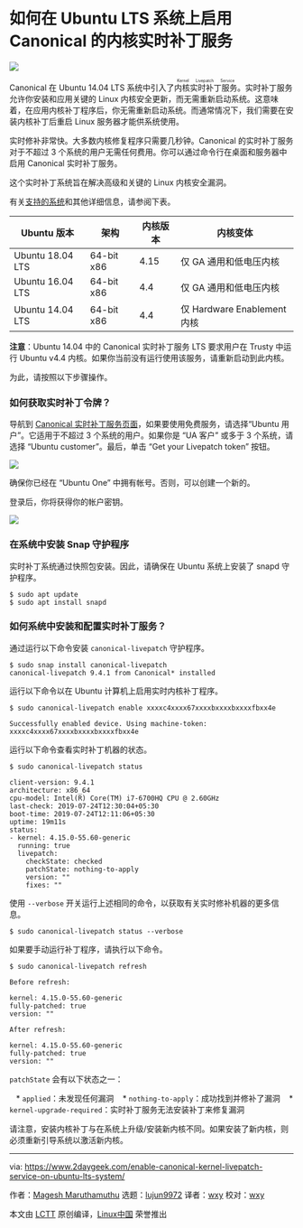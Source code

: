 [#]: collector: (lujun9972)
[#]: translator: (wxy)
[#]: reviewer: (wxy)
[#]: publisher: (wxy)
[#]: url: (https://linux.cn/article-11152-1.html)
[#]: subject: (How to Enable Canonical Kernel Livepatch Service on Ubuntu LTS System?)
[#]: via: (https://www.2daygeek.com/enable-canonical-kernel-livepatch-service-on-ubuntu-lts-system/)
[#]: author: (Magesh Maruthamuthu https://www.2daygeek.com/author/magesh/)

如何在 Ubuntu LTS 系统上启用 Canonical 的内核实时补丁服务
======

![](https://img.linux.net.cn/data/attachment/album/201907/27/072251d3dij23lndtuutzr.jpg)

Canonical 在 Ubuntu 14.04 LTS 系统中引入了<ruby>内核实时补丁服务<rt>Kernel Livepatch Service</rt></ruby>。实时补丁服务允许你安装和应用关键的 Linux 内核安全更新，而无需重新启动系统。这意味着，在应用内核补丁程序后，你无需重新启动系统。而通常情况下，我们需要在安装内核补丁后重启 Linux 服务器才能供系统使用。

实时修补非常快。大多数内核修复程序只需要几秒钟。Canonical 的实时补丁服务对于不超过 3 个系统的用户无需任何费用。你可以通过命令行在桌面和服务器中启用 Canonical 实时补丁服务。

这个实时补丁系统旨在解决高级和关键的 Linux 内核安全漏洞。

有关[支持的系统][1]和其他详细信息，请参阅下表。

Ubuntu 版本 | 架构 | 内核版本 | 内核变体
---|---|---|---
Ubuntu 18.04 LTS | 64-bit x86 | 4.15 | 仅 GA 通用和低电压内核
Ubuntu 16.04 LTS | 64-bit x86 | 4.4 | 仅 GA 通用和低电压内核
Ubuntu 14.04 LTS | 64-bit x86 | 4.4 | 仅 Hardware Enablement 内核

**注意**：Ubuntu 14.04 中的 Canonical 实时补丁服务 LTS 要求用户在 Trusty 中运行 Ubuntu v4.4 内核。如果你当前没有运行使用该服务，请重新启动到此内核。

为此，请按照以下步骤操作。

### 如何获取实时补丁令牌？

导航到 [Canonical 实时补丁服务页面][2]，如果要使用免费服务，请选择“Ubuntu 用户”。它适用于不超过 3 个系统的用户。如果你是 “UA 客户” 或多于 3 个系统，请选择 “Ubuntu customer”。最后，单击 “Get your Livepatch token” 按钮。

![][4]

确保你已经在 “Ubuntu One” 中拥有帐号。否则，可以创建一个新的。

登录后，你将获得你的帐户密钥。

![][5]

### 在系统中安装 Snap 守护程序

实时补丁系统通过快照包安装。因此，请确保在 Ubuntu 系统上安装了 snapd 守护程序。

```
$ sudo apt update
$ sudo apt install snapd
```

### 如何系统中安装和配置实时补丁服务？

通过运行以下命令安装 `canonical-livepatch` 守护程序。

```
$ sudo snap install canonical-livepatch
canonical-livepatch 9.4.1 from Canonical* installed
```

运行以下命令以在 Ubuntu 计算机上启用实时内核补丁程序。

```
$ sudo canonical-livepatch enable xxxxc4xxxx67xxxxbxxxxbxxxxfbxx4e

Successfully enabled device. Using machine-token: xxxxc4xxxx67xxxxbxxxxbxxxxfbxx4e
```

运行以下命令查看实时补丁机器的状态。

```
$ sudo canonical-livepatch status

client-version: 9.4.1
architecture: x86_64
cpu-model: Intel(R) Core(TM) i7-6700HQ CPU @ 2.60GHz
last-check: 2019-07-24T12:30:04+05:30
boot-time: 2019-07-24T12:11:06+05:30
uptime: 19m11s
status:
- kernel: 4.15.0-55.60-generic
  running: true
  livepatch:
    checkState: checked
    patchState: nothing-to-apply
    version: ""
    fixes: ""
```

使用 `--verbose` 开关运行上述相同的命令，以获取有关实时修补机器的更多信息。

```
$ sudo canonical-livepatch status --verbose
```

如果要手动运行补丁程序，请执行以下命令。

```
$ sudo canonical-livepatch refresh

Before refresh:

kernel: 4.15.0-55.60-generic
fully-patched: true
version: ""

After refresh:

kernel: 4.15.0-55.60-generic
fully-patched: true
version: ""
```

`patchState` 会有以下状态之一：

   * `applied`：未发现任何漏洞
   * `nothing-to-apply`：成功找到并修补了漏洞
   * `kernel-upgrade-required`：实时补丁服务无法安装补丁来修复漏洞

请注意，安装内核补丁与在系统上升级/安装新内核不同。如果安装了新内核，则必须重新引导系统以激活新内核。

--------------------------------------------------------------------------------

via: https://www.2daygeek.com/enable-canonical-kernel-livepatch-service-on-ubuntu-lts-system/

作者：[Magesh Maruthamuthu][a]
选题：[lujun9972][b]
译者：[wxy](https://github.com/wxy)
校对：[wxy](https://github.com/wxy)

本文由 [LCTT](https://github.com/LCTT/TranslateProject) 原创编译，[Linux中国](https://linux.cn/) 荣誉推出

[a]: https://www.2daygeek.com/author/magesh/
[b]: https://github.com/lujun9972
[1]: https://wiki.ubuntu.com/Kernel/Livepatch
[2]: https://auth.livepatch.canonical.com/
[3]: data:image/gif;base64,R0lGODlhAQABAIAAAAAAAP///yH5BAEAAAAALAAAAAABAAEAAAIBRAA7
[4]: https://www.2daygeek.com/wp-content/uploads/2019/07/enable-canonical-livepatch-service-on-ubuntu-lts-system-1.jpg
[5]: https://www.2daygeek.com/wp-content/uploads/2019/07/enable-canonical-livepatch-service-on-ubuntu-lts-system-2.jpg
